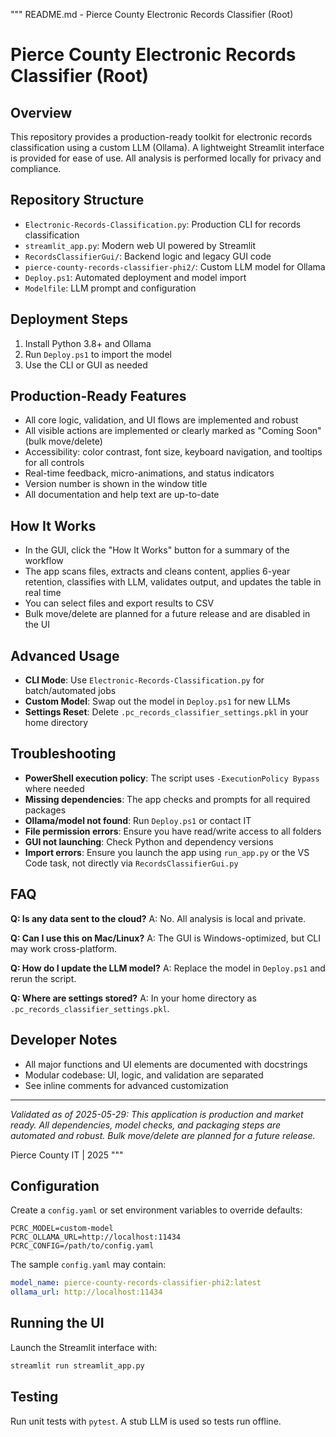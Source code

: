 """
README.md - Pierce County Electronic Records Classifier (Root)

# Pierce County Electronic Records Classifier (Root)

## Overview
This repository provides a production-ready toolkit for electronic records classification using a custom LLM (Ollama).  A lightweight Streamlit interface is provided for ease of use. All analysis is performed locally for privacy and compliance.

## Repository Structure
- `Electronic-Records-Classification.py`: Production CLI for records classification
- `streamlit_app.py`: Modern web UI powered by Streamlit
- `RecordsClassifierGui/`: Backend logic and legacy GUI code
- `pierce-county-records-classifier-phi2/`: Custom LLM model for Ollama
- `Deploy.ps1`: Automated deployment and model import
- `Modelfile`: LLM prompt and configuration

## Deployment Steps
1. Install Python 3.8+ and Ollama
2. Run `Deploy.ps1` to import the model
3. Use the CLI or GUI as needed

## Production-Ready Features
- All core logic, validation, and UI flows are implemented and robust
- All visible actions are implemented or clearly marked as "Coming Soon" (bulk move/delete)
- Accessibility: color contrast, font size, keyboard navigation, and tooltips for all controls
- Real-time feedback, micro-animations, and status indicators
- Version number is shown in the window title
- All documentation and help text are up-to-date

## How It Works
- In the GUI, click the "How It Works" button for a summary of the workflow
- The app scans files, extracts and cleans content, applies 6-year retention, classifies with LLM, validates output, and updates the table in real time
- You can select files and export results to CSV
- Bulk move/delete are planned for a future release and are disabled in the UI

## Advanced Usage
- **CLI Mode**: Use `Electronic-Records-Classification.py` for batch/automated jobs
- **Custom Model**: Swap out the model in `Deploy.ps1` for new LLMs
- **Settings Reset**: Delete `.pc_records_classifier_settings.pkl` in your home directory

## Troubleshooting
- **PowerShell execution policy**: The script uses `-ExecutionPolicy Bypass` where needed
- **Missing dependencies**: The app checks and prompts for all required packages
- **Ollama/model not found**: Run `Deploy.ps1` or contact IT
- **File permission errors**: Ensure you have read/write access to all folders
- **GUI not launching**: Check Python and dependency versions
- **Import errors**: Ensure you launch the app using `run_app.py` or the VS Code task, not directly via `RecordsClassifierGui.py`

## FAQ
**Q: Is any data sent to the cloud?**
A: No. All analysis is local and private.

**Q: Can I use this on Mac/Linux?**
A: The GUI is Windows-optimized, but CLI may work cross-platform.

**Q: How do I update the LLM model?**
A: Replace the model in `Deploy.ps1` and rerun the script.

**Q: Where are settings stored?**
A: In your home directory as `.pc_records_classifier_settings.pkl`.

## Developer Notes
- All major functions and UI elements are documented with docstrings
- Modular codebase: UI, logic, and validation are separated
- See inline comments for advanced customization

---

*Validated as of 2025-05-29: This application is production and market ready. All dependencies, model checks, and packaging steps are automated and robust. Bulk move/delete are planned for a future release.*

Pierce County IT | 2025
"""

## Configuration
Create a `config.yaml` or set environment variables to override defaults:

```
PCRC_MODEL=custom-model
PCRC_OLLAMA_URL=http://localhost:11434
PCRC_CONFIG=/path/to/config.yaml
```

The sample `config.yaml` may contain:

```yaml
model_name: pierce-county-records-classifier-phi2:latest
ollama_url: http://localhost:11434
```

## Running the UI
Launch the Streamlit interface with:

```bash
streamlit run streamlit_app.py
```

## Testing
Run unit tests with `pytest`. A stub LLM is used so tests run offline.
